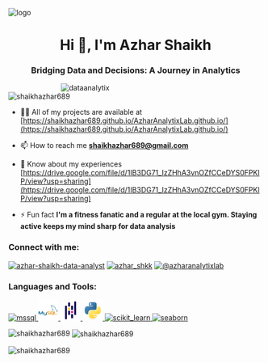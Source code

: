 ![logo]()
<h1 align="center">Hi 👋, I'm Azhar Shaikh</h1>
<h3 align="center">Bridging Data and Decisions: A Journey in Analytics</h3>

<img align="right" alt="dataanalytix" width="400" src="https://www.analyticsindiamag.com/wp-content/uploads/2018/12/developer-dribbble.gif">

<p align="left"> <img src="https://komarev.com/ghpvc/?username=shaikhazhar689&label=Profile%20views&color=0e75b6&style=flat" alt="shaikhazhar689" /> </p>

- 👨‍💻 All of my projects are available at [https://shaikhazhar689.github.io/AzharAnalytixLab.github.io/](https://shaikhazhar689.github.io/AzharAnalytixLab.github.io/)

- 📫 How to reach me **shaikhazhar689@gmail.com**

- 📄 Know about my experiences [https://drive.google.com/file/d/1IB3DG71_IzZHhA3vnOZfCCeDYS0FPKlP/view?usp=sharing](https://drive.google.com/file/d/1IB3DG71_IzZHhA3vnOZfCCeDYS0FPKlP/view?usp=sharing)

- ⚡ Fun fact **I'm a fitness fanatic and a regular at the local gym. Staying active keeps my mind sharp for data analysis**

<h3 align="left">Connect with me:</h3>
<p align="left">
<a href="https://linkedin.com/in/azhar-shaikh-data-analyst" target="blank"><img align="center" src="https://raw.githubusercontent.com/rahuldkjain/github-profile-readme-generator/master/src/images/icons/Social/linked-in-alt.svg" alt="azhar-shaikh-data-analyst" height="30" width="40" /></a>
<a href="https://instagram.com/azhar_shkk" target="blank"><img align="center" src="https://raw.githubusercontent.com/rahuldkjain/github-profile-readme-generator/master/src/images/icons/Social/instagram.svg" alt="azhar_shkk" height="30" width="40" /></a>
<a href="https://www.youtube.com/c/@azharanalytixlab" target="blank"><img align="center" src="https://raw.githubusercontent.com/rahuldkjain/github-profile-readme-generator/master/src/images/icons/Social/youtube.svg" alt="@azharanalytixlab" height="30" width="40" /></a>
</p>

<h3 align="left">Languages and Tools:</h3>
<p align="left"> <a href="https://www.microsoft.com/en-us/sql-server" target="_blank" rel="noreferrer"> <img src="https://www.svgrepo.com/show/303229/microsoft-sql-server-logo.svg" alt="mssql" width="40" height="40"/> </a> <a href="https://www.mysql.com/" target="_blank" rel="noreferrer"> <img src="https://raw.githubusercontent.com/devicons/devicon/master/icons/mysql/mysql-original-wordmark.svg" alt="mysql" width="40" height="40"/> </a> <a href="https://pandas.pydata.org/" target="_blank" rel="noreferrer"> <img src="https://raw.githubusercontent.com/devicons/devicon/2ae2a900d2f041da66e950e4d48052658d850630/icons/pandas/pandas-original.svg" alt="pandas" width="40" height="40"/> </a> <a href="https://www.python.org" target="_blank" rel="noreferrer"> <img src="https://raw.githubusercontent.com/devicons/devicon/master/icons/python/python-original.svg" alt="python" width="40" height="40"/> </a> <a href="https://scikit-learn.org/" target="_blank" rel="noreferrer"> <img src="https://upload.wikimedia.org/wikipedia/commons/0/05/Scikit_learn_logo_small.svg" alt="scikit_learn" width="40" height="40"/> </a> <a href="https://seaborn.pydata.org/" target="_blank" rel="noreferrer"> <img src="https://seaborn.pydata.org/_images/logo-mark-lightbg.svg" alt="seaborn" width="40" height="40"/> </a> </p>

<p><img align="left" src="https://github-readme-stats.vercel.app/api/top-langs?username=shaikhazhar689&show_icons=true&locale=en&layout=compact" alt="shaikhazhar689" /></p>

<p>&nbsp;<img align="center" src="https://github-readme-stats.vercel.app/api?username=shaikhazhar689&show_icons=true&locale=en" alt="shaikhazhar689" /></p>

<p><img align="center" src="https://github-readme-streak-stats.herokuapp.com/?user=shaikhazhar689&" alt="shaikhazhar689" /></p>
